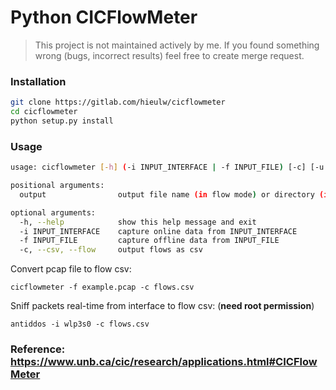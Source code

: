 # Python CICFlowMeter

> This project is not maintained actively by me. If you found something wrong (bugs, incorrect results) feel free to create merge request.

### Installation

```sh
git clone https://gitlab.com/hieulw/cicflowmeter
cd cicflowmeter
python setup.py install
```

### Usage

```sh
usage: cicflowmeter [-h] (-i INPUT_INTERFACE | -f INPUT_FILE) [-c] [-u URL_MODEL] output

positional arguments:
  output                output file name (in flow mode) or directory (in sequence mode)

optional arguments:
  -h, --help            show this help message and exit
  -i INPUT_INTERFACE    capture online data from INPUT_INTERFACE
  -f INPUT_FILE         capture offline data from INPUT_FILE
  -c, --csv, --flow     output flows as csv
```

Convert pcap file to flow csv:

```
cicflowmeter -f example.pcap -c flows.csv
```

Sniff packets real-time from interface to flow csv: (**need root permission**)

```
antiddos -i wlp3s0 -c flows.csv
```

### Reference: https://www.unb.ca/cic/research/applications.html#CICFlowMeter
